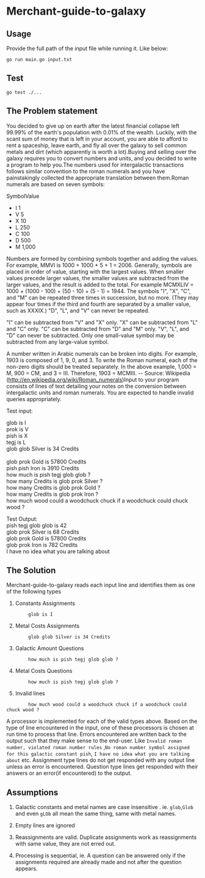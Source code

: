 # Merchant-guide-to-galaxy

## Usage

Provide the full path of the input file while running it. Like below:
```
go run main.go input.txt
```

## Test

```
go test ./...
```

## The Problem statement

You decided to give up on earth after the latest financial collapse left 99.99% of the earth's population with 0.01% of the wealth. Luckily, with the scant sum of money that is left in your account, you are able to afford to rent a spaceship, leave earth, and fly all over the galaxy to sell common metals and dirt (which apparently is worth a lot).Buying and selling over the galaxy requires you to convert numbers and units, and you decided to write a program to help you.The numbers used for intergalactic transactions follows similar convention to the roman numerals and you have painstakingly collected the appropriate translation between them.Roman numerals are based on seven symbols:

SymbolValue

- I 1
- V 5
- X 10
- L 250
- C 100
- D 500
- M 1,000

Numbers are formed by combining symbols together and adding the values. For example, MMVI is 1000 + 1000 + 5 + 1 = 2006. Generally, symbols are placed in order of value, starting with the largest values. When smaller values precede larger values, the smaller values are subtracted from the larger values, and the result is added to the total. For example MCMXLIV = 1000 + (1000 - 100) + (50 - 10) + (5 - 1) = 1944.
The symbols "I", "X", "C", and "M" can be repeated three times in succession, but no more. (They may appear four times if the third and fourth are separated by a smaller value, such as XXXIX.) "D", "L", and "V" can never be repeated.

"I" can be subtracted from "V" and "X" only. "X" can be subtracted from "L" and "C" only. "C" can be subtracted from "D" and "M" only. "V", "L", and "D" can never be subtracted.
Only one small-value symbol may be subtracted from any large-value symbol.

A number written in Arabic numerals can be broken into digits. For example, 1903 is composed of 1, 9, 0, and 3. To write the Roman numeral, each of the non-zero digits should be treated separately. In the above example, 1,000 = M, 900 = CM, and 3 = III. Therefore, 1903 = MCMIII.
-- Source: Wikipedia (http://en.wikipedia.org/wiki/Roman_numerals)Input to your program consists of lines of text detailing your notes on the conversion between intergalactic units and roman numerals. You are expected to handle invalid queries appropriately.

Test input:

glob is I<br />
prok is V<br />
pish is X<br />
tegj is L<br />
glob glob Silver is 34 Credits<br /><br />
glob prok Gold is 57800 Credits<br />
pish pish Iron is 3910 Credits<br />
how much is pish tegj glob glob ?<br />
how many Credits is glob prok Silver ?<br />
how many Credits is glob prok Gold ?<br />
how many Credits is glob prok Iron ?<br />
how much wood could a woodchuck chuck if a woodchuck could chuck wood ?


Test Output:<br />
pish tegj glob glob is 42<br />
glob prok Silver is 68 Credits<br />
glob prok Gold is 57800 Credits<br />
glob prok Iron is 782 Credits<br />
I have no idea what you are talking about<br />

## The Solution

Merchant-guide-to-galaxy reads each input line and identifies them as one of the following types
1)  Constants Assignments<br />
```
        glob is I
```
2)  Metal Costs Assignments<br />
```
        glob glob Silver is 34 Credits
```
3)  Galactic Amount Questions<br />
```
        how much is pish tegj glob glob ?
```
4)  Metal Costs Questions<br />
```
        how much is pish tegj glob glob ?
```
5) Invalid lines<br />
```
        how much wood could a woodchuck chuck if a woodchuck could chuck wood ?
```

A processor is implemented for each of the valid types above. Based on the type of line encountered in the input, one of these processors is chosen at run time to process that line.
Errors encountered are written back to the output such that they make sense to the end-user. Like `Invalid roman number, violated roman number rules` ,`No roman number symbol assigned for this galactic constant pish`, `I have no idea what you are talking about` etc.
Assignment type lines do not get responded with any output line unless an error is encountered.
Question type lines get responded with their answers or an error(if encountered) to the output.

## Assumptions

1)  Galactic constants and metal names are case insensitive . ie. `glob`,`Glob` and even `gLOb` all mean the same thing, same with metal names.

2)  Empty lines are ignored

3)  Reassignments are valid. Duplicate assignments work as reassignments with same value, they are not erred out.

4) Processing is sequential, ie. A question can be answered only if the assignments required are already made and not after the question appears.
